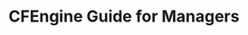 ---
layout: default
title: CFEngine Guide for Managers 
categories: [How to Guides, CFEngine Guide for Managers]
published: true
sorting: 10
alias: how-to-guides-cfengine-for-managers.html
---